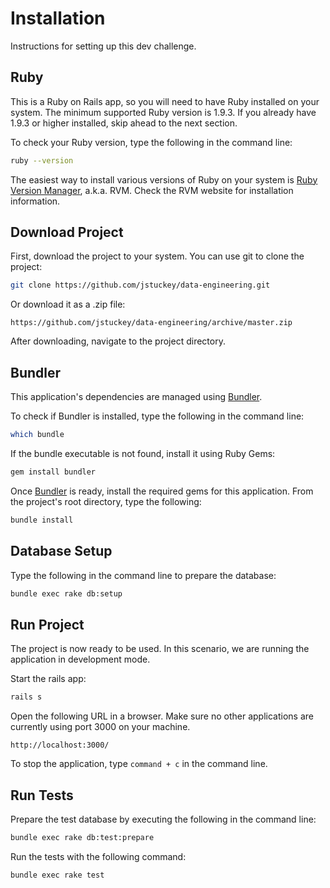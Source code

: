 Installation
============

Instructions for setting up this dev challenge.

Ruby
----
This is a Ruby on Rails app, so you will need to have Ruby installed on your system. The minimum supported Ruby version is 1.9.3. If you already have 1.9.3 or higher installed, skip ahead to the next section.

To check your Ruby version, type the following in the command line:
```sh
ruby --version
```

The easiest way to install various versions of Ruby on your system is [Ruby Version Manager], a.k.a. RVM. Check the RVM website for installation information.

Download Project
----------------

First, download the project to your system. You can use git to clone the project:

```sh
git clone https://github.com/jstuckey/data-engineering.git
```

Or download it as a .zip file:

```
https://github.com/jstuckey/data-engineering/archive/master.zip
```

After downloading, navigate to the project directory.

Bundler
-------

This application's dependencies are managed using [Bundler].

To check if Bundler is installed, type the following in the command line:

```sh
which bundle
```

If the bundle executable is not found, install it using Ruby Gems:

```sh
gem install bundler
```

Once [Bundler] is ready, install the required gems for this application. From the project's root directory, type the following:

```sh
bundle install
```

Database Setup
--------------

Type the following in the command line to prepare the database:

```sh
bundle exec rake db:setup
```

Run Project
-----------

The project is now ready to be used. In this scenario, we are running the application in development mode.

Start the rails app:

```sh
rails s
```

Open the following URL in a browser. Make sure no other applications are currently using port 3000 on your machine.

```
http://localhost:3000/
```

To stop the application, type ```command + c``` in the command line.


Run Tests
---------

Prepare the test database by executing the following in the command line:

```sh
bundle exec rake db:test:prepare
```

Run the tests with the following command:

```sh
bundle exec rake test
```


[Bundler]:http://bundler.io/
[Ruby Version Manager]:https://rvm.io/